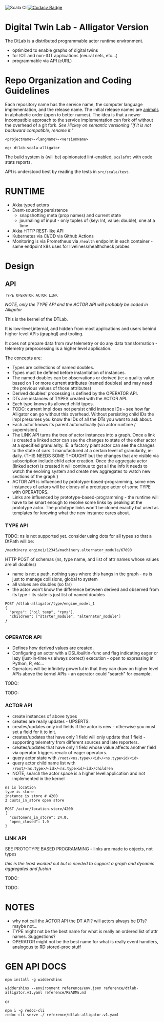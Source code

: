 ![Scala CI](https://github.com/SoMind/dtlab-scala-alligator/workflows/Scala%20CI/badge.svg?branch=master) 
[![Codacy Badge](https://api.codacy.com/project/badge/Grade/3f57111974a34940b2ec91904c1c37a6)](https://app.codacy.com/gh/SoMind/dtlab-scala-alligator?utm_source=github.com&utm_medium=referral&utm_content=SoMind/dtlab-scala-alligator&utm_campaign=Badge_Grade_Dashboard)

# Digital Twin Lab - Alligator Version

The DtLab is a distributed programmable actor runtime environment.

  * optimized to enable graphs of digital twins 
  * for IOT and non-IOT applications (neural nets, etc...)
  * programmable via API (cURL)

# Repo Organization and Coding Guidelines

Each repository name has the service name, the computer language
implementation, and the release name.  The initial release names are
[animals](https://gist.github.com/navicore/b578e4c6e15d125b1a04ec522e295acf) in
alphabetic order (open to better names).  The idea is that a newer incompatible
approach to the service implementation can fork off without the overhead of
a git fork.
*See Hickey on semantic versioning "If it is not backward compatible, rename it."*

```
<projectName>-<langName>-<versionName>

eg: dtlab-scala-alligator
```

The build system is (will be) opinionated lint-enabled, `scalafmt` with code stats reports.

API is understood best by reading the tests in `src/scala/test`.

# RUNTIME

  * Akka typed actors
  * Event-sourcing persistence
    * snapshotting meta (prop names) and current state
    * journaling of input - only tuples of (key: Int, value: double), one at a time
  * Akka HTTP REST-like API
  * Kubernetes via CI/CD via Github Actions
  * Monitoring is via Prometheus via `/health` endpoint in each container - same endpoint k8s uses for liveliness/healthcheck probes

# Design

## API

```
TYPE OPERATOR ACTOR LINK
```
*NOTE, only the TYPE API and the ACTOR API will probably be coded in Alligator*

This is the kernel of the DTLab.

It is low-level,internal, and hidden from most applications and users behind higher level APIs (graphql) and tooling.

It does not prepare data from raw telemetry or do any data transformation - telemetry preprocessing is a higher level application.

The concepts are: 

  * Types are collections of named doubles.  
  * Types must be defined before instantiation of instances.
  * The named doubles can be observations or derived (ie: a quality value based on 1 or more current attributes (named doubles) and may need the previous values of those attributes)
  * Derived doubles' processing is defined by the OPERATOR API.
  * DTs are instances of TYPES created with the ACTOR API.
  * Each type knows its allowed child types.
  * TODO: current impl does not persist child instance IDs - see how far Alligator can go without this overhead.  Without persisting child IDs the impl presumes you know the IDs of all the DTs you want to ask about.
  * Each actor knows its parent automatically (via actor runtime / supervision).
  * The LINK API turns the tree of actor instances into a graph.  Once a link is created a linked actor can see the changes to state of the other actor at a specified granularity.  IE: a factory plant actor can see the changes to the state of cars it manufactured at a certain level of granularity, ie: daily. (THIS NEEDS SOME THOUGHT but the changes that are visible via subscription include child actor creation.  Once the aggregate actor (linked actor) is created it will continue to get all the info it needs to watch the evolving system and create new aggregates to watch new sections of the graph.)  
  * ACTOR API is influenced by prototype-based-programming, some new instances of actors will be clones of a prototype actor of some TYPE with OPERATORS.
  * Links are influenced by prototype-based-programming - the runtime will have to be smart enough to resolve some links by peaking at the prototype actor.  The prototype links won't be cloned exactly but used as templates for knowing what the new instance cares about.

### TYPE API

TODO: ns is not supported yet.  consider using dots for all types so that a DtPath will be:

```
/machinery.engine1/12345/machinery.alternator_module/67890
```

HTTP POST of schemas (ns, type name, and list of attr names whose values are all doubles)
  
  * name is not a path, nothing says where this hangs in the graph - ns is just to manage collisions, global to system
  * all values are doubles (so far)
  * the actor won't know the difference between derived and observed from its type - its state is just list of named doubles

```
POST /dtlab-alligator/type/engine_model_1
{
  "props": ["oil_temp", "rpms"],
  "children": ["starter_module", "alternator_module"]
}


```

### OPERATOR API
  
  * Defines how derived values are created.
  * Configuring an actor with a DSL/builtin-func and flag indicating eager or lazy (just-in-time vs always correct) execution - open to expressing in Python, R, etc...
  * Operators will be infinitely powerful in that they can draw on higher level APIs above the kernel APIs - an operator could "search" for example.

  TODO:

  TODO:

### ACTOR API

  * create instances of above types
  * creates are really updates - UPSERTS.
  * creates/updates only init fields if the actor is new - otherwise you must set a field for it to init.
  * creates/updates that have only 1 field will only update that 1 field - supporting telemetry from different sources and late reporters.
  * creates/updates that have only 1 field whose value affects another field via operator triggers recalc of eager operators.
  * query actor state with `/root/<ns.type>/<id>/<ns.type>id/<id>`
  * query actor child name list with `/root/<ns.type>/<id>/<ns.type>id/<id>/children`
  * NOTE, search the actor space is a higher level application and not implemented in the kernel

```
ns is location
type is store
instance is store # 4200
2 custs_in_store open store

POST /actor/location.store/4200
{
  "customers_in_store": 24.0,
  "open_closed": 1.0
}

```

### LINK API

SEE PROTOTYPE BASED PROGRAMMING - links are made to objects, not types

*this is the least worked out but is needed to support a graph and dynamic aggregates and fusion*

TODO:

TODO:


# NOTES

* why not call the ACTOR API the DT API?  will actors always be DTs?  maybe not...
* TYPE might not be the best name for what is really an ordered list of attr names.  Suggestions?
* OPERATOR might not be the best name for what is really event handlers, analogous to RD stored-proc stuff


# GEN API DOCS

```
npm install -g widdershins

widdershins --environment reference/env.json reference/dtlab-alligator.v1.yaml reference/README.md

```

or

```
npm i -g redoc-cli
redoc-cli serve ./ reference/dtlab-alligator.v1.yaml
```
